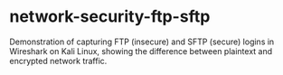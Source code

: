 # network-security-ftp-sftp
Demonstration of capturing FTP (insecure) and SFTP (secure) logins in Wireshark on Kali Linux, showing the difference between plaintext and encrypted network traffic.
